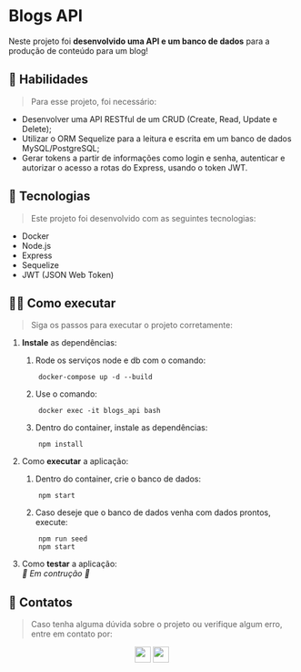# Blogs API
<!-- Breve comentário sobre o projeto -->
Neste projeto foi **desenvolvido uma API e um banco de dados** para a produção de conteúdo para um blog!

## 🚀 Habilidades
> Para esse projeto, foi necessário:
<!-- Listar 2 a 3 habilidades desenvolvidas -->
- Desenvolver uma API RESTful de um CRUD (Create, Read, Update e Delete);
- Utilizar o ORM Sequelize para a leitura e escrita em um banco de dados MySQL/PostgreSQL;
- Gerar tokens a partir de informações como login e senha, autenticar e autorizar o acesso a rotas do Express, usando o token JWT.

## 🤖 Tecnologias
> Este projeto foi desenvolvido com as seguintes tecnologias:
<!-- Listar 3 a 5 principais tecnologias usadas -->
- Docker
- Node.js
- Express
- Sequelize
- JWT (JSON Web Token)

## 🧑‍💻 Como executar
> Siga os passos para executar o projeto corretamente:
1. **Instale** as dependências:
    1. Rode os serviços node e db com o comando:
    ```
        docker-compose up -d --build
    ```
    2. Use o comando: 
    ```
        docker exec -it blogs_api bash
    ```
    3. Dentro do container, instale as dependências: 
    ```
        npm install
    ```

1. Como **executar** a aplicação:
    1. Dentro do container, crie o banco de dados:
    ```
        npm start
    ```
    2. Caso deseje que o banco de dados venha com dados prontos, execute:
    ```
        npm run seed
        npm start
    ```

1. Como **testar** a aplicação:
    *<br> 🚧 Em contrução 🚧 <br>*
    
## 📧 Contatos
> Caso tenha alguma dúvida sobre o projeto ou verifique algum erro, entre em contato por:
<div align="center" style="display: inline_block">
  <a href="https://www.linkedin.com/in/tiagoprysthon" target="_blank"><img height="28rem" src="https://img.shields.io/badge/LinkedIn-0077B5?style=for-the-badge&logo=linkedin&logoColor=white"></a> 
  <a href = "mailto:tiagoprysthon14@gmail.com"><img height="28rem" src="https://img.shields.io/badge/Gmail-D14836?style=for-the-badge&logo=gmail&logoColor=white" target="_blank"></a>
</div>
